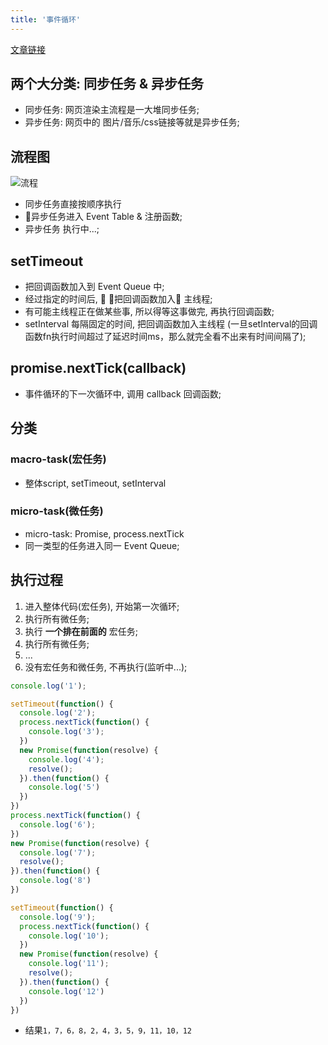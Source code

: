 ```yaml
---
title: '事件循环'
---
```


[文章链接](https://juejin.im/post/59e85eebf265da430d571f89)

## 两个大分类: 同步任务 & 异步任务

* 同步任务: 网页渲染主流程是一大堆同步任务; 
* 异步任务: 网页中的 图片/音乐/css链接等就是异步任务; 

## 流程图

![流程](https://user-gold-cdn.xitu.io/2017/11/21/15fdd88994142347?imageView2/0/w/1280/h/960/ignore-error/1)

* 同步任务直接按顺序执行
* 异步任务进入 Event Table & 注册函数; 
* 异步任务 执行中...; 

## setTimeout

* 把回调函数加入到 Event Queue 中; 
* 经过指定的时间后,  把回调函数加入 主线程; 
* 有可能主线程正在做某些事, 所以得等这事做完, 再执行回调函数; 
* setInterval 每隔固定的时间, 把回调函数加入主线程 (一旦setInterval的回调函数fn执行时间超过了延迟时间ms，那么就完全看不出来有时间间隔了); 

## promise.nextTick(callback)

* 事件循环的下一次循环中, 调用 callback 回调函数; 

## 分类

### macro-task(宏任务) 

* 整体script, setTimeout, setInterval

### micro-task(微任务)

* micro-task: Promise, process.nextTick
* 同一类型的任务进入同一 Event Queue; 

## 执行过程

1. 进入整体代码(宏任务), 开始第一次循环;
2. 执行所有微任务;
3. 执行 **一个排在前面的** 宏任务;
4. 执行所有微任务;
5. ...
6. 没有宏任务和微任务, 不再执行(监听中...);

```js
console.log('1');

setTimeout(function() {
  console.log('2');
  process.nextTick(function() {
    console.log('3');
  })
  new Promise(function(resolve) {
    console.log('4');
    resolve();
  }).then(function() {
    console.log('5')
  })
})
process.nextTick(function() {
  console.log('6');
})
new Promise(function(resolve) {
  console.log('7');
  resolve();
}).then(function() {
  console.log('8')
})

setTimeout(function() {
  console.log('9');
  process.nextTick(function() {
    console.log('10');
  })
  new Promise(function(resolve) {
    console.log('11');
    resolve();
  }).then(function() {
    console.log('12')
  })
})
```

* 结果`1，7，6，8，2，4，3，5，9，11，10，12`
